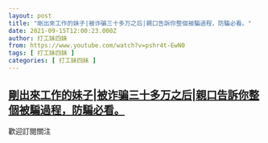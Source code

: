 ```yaml
---
layout: post
title: "剛出來工作的妹子|被诈骗三十多万之后|親口告訴你整個被騙過程，防騙必看。"
date: 2021-09-15T12:00:23.000Z
author: 打工妹四妹
from: https://www.youtube.com/watch?v=pshr4t-EwN0
tags: [ 打工妹四妹 ]
categories: [ 打工妹四妹 ]
---
```

<!--1631707223000-->
[剛出來工作的妹子|被诈骗三十多万之后|親口告訴你整個被騙過程，防騙必看。](https://www.youtube.com/watch?v=pshr4t-EwN0)
------

<div>
歡迎訂閱關注
</div>
